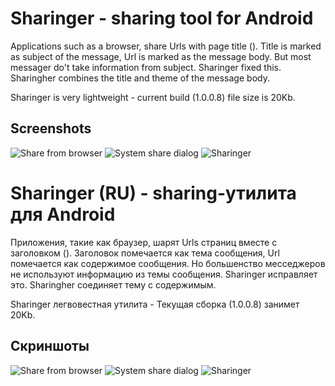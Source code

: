 Sharinger - sharing tool for Android
=========

Applications such as a browser, share Urls with page title (</title>). Title is marked as subject of the message, Url is marked as the message body. 
But most messager do't take information from subject. Sharinger fixed this. Sharingher combines the title and theme of the message body.

Sharinger is very lightweight - current build (1.0.0.8)  file size is 20Kb.


Screenshots
---
![Share from browser](http://kolipass.github.io/Sharinger/images/browser_share.png)
![System share dialog](http://kolipass.github.io/Sharinger/images/sharing_dialog.png)
![Sharinger](http://kolipass.github.io/Sharinger/images/sharinger.png)


Sharinger (RU) - sharing-утилита для Android 
=========


Приложения, такие как браузер, шарят Urls страниц вместе с заголовком (</title>). Заголовок помечается как тема сообщения, Url помечается как содержимое сообщения. 
Но большенство месседжеров не используют информацию из темы сообщения. Sharinger исправляет это. Sharingher соединяет тему с содержимым.

Sharinger легвовестная  утилита - Текущая сборка (1.0.0.8)  занимет 20Kb.


Скриншоты
---
![Share from browser](http://kolipass.github.io/Sharinger/images/browser_share.png)
![System share dialog](http://kolipass.github.io/Sharinger/images/sharing_dialog.png)
![Sharinger](http://kolipass.github.io/Sharinger/images/sharinger.png)


